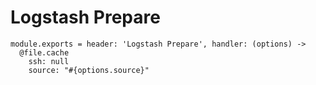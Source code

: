 
# Logstash Prepare

    module.exports = header: 'Logstash Prepare', handler: (options) ->
      @file.cache
        ssh: null
        source: "#{options.source}"
